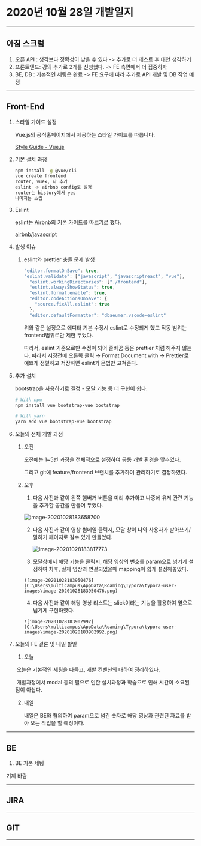 # 2020년 10월 28일 개발일지

--------

## 아침 스크럼

1. 오픈 API : 생각보다 정확성이 낮을 수 있다 -> 추가로 더 테스트 후 대안 생각하기
2. 프론트엔드: 강의 추가로 2개를 신청했다. -> FE 측면에서 더 집중하자
3. BE, DB : 기본적인 세팅은 완료 -> FE 요구에 따라 추가로 API 개발 및 DB 작업 예정



-------

## Front-End 

1. 스타일 가이드 설정

   Vue.js의 공식홈페이지에서 제공하는 스타일 가이드를 따릅니다.

   [Style Guide - Vue.js](https://kr.vuejs.org/v2/style-guide/)

2. 기본 설치 과정

   ```bash
   npm install -g @vue/cli  
   vue create frontend
   router, vuex, 다 추가
   eslint -> airbnb config로 설정
   router는 history에서 yes
   나머지는 스킵
   ```

3. Eslint

   eslint는 Airbnb의 기본 가이드를 따르기로 했다.

   [airbnb/javascript](https://github.com/airbnb/javascript)

   

4. 발생 이슈

   1. eslint와 prettier 충돌 문제 발생

      ```javascript
      "editor.formatOnSave": true,
      "eslint.validate": ["javascript", "javascriptreact", "vue"],
        "eslint.workingDirectories": ["./frontend"],
        "eslint.alwaysShowStatus": true,
        "eslint.format.enable": true,
        "editor.codeActionsOnSave": {
          "source.fixAll.eslint": true
        },
        "editor.defaultFormatter": "dbaeumer.vscode-eslint"
      ```

      위와 같은 설정으로 에디터 기본 수정시 eslint로 수정되게 했고 작동 범위는 frontend범위로만 제한 두었다.

      따라서, eslint 기준으로만 수정이 되어 줄바꿈 등은 prettier 처럼 해주지 않는다. 따라서 저장전에 오른쪽 클릭 → Format Document with → Prettier로 예쁘게 정렬하고 저장하면 eslint가 문법만 고쳐준다.

5. 추가 설치

   bootstrap을 사용하기로 결정 - 모달 기능 등 더 구현이 쉽다.

   ```bash
   # With npm
   npm install vue bootstrap-vue bootstrap
   
   # With yarn
   yarn add vue bootstrap-vue bootstrap
   ```

6. 오늘의 전체 개발 과정 

   1. 오전

      오전에는 1~5번 과정을 전체적으로 설정하여 공통 개발 환경을 맞추었다.

      그리고 git에 feature/frontend 브랜치를 추가하여 관리하기로 결정하였다.

   2. 오후

      1. 다음 사진과 같이 왼쪽 햄버거 버튼을 미리 추가하고 나중에 유저 관련 기능을 추가할 공간을 만들어 두었다.

      ![image-20201028183658700](C:\Users\multicampus\AppData\Roaming\Typora\typora-user-images\image-20201028183658700.png)

       2. 다음 사진과 같이 영상 썸네일 클릭시, 모달 창이 나와 사용자가 받아쓰기/말하기 페이지로 갈수 있게 만들었다.

          ![image-20201028183817773](C:\Users\multicampus\AppData\Roaming\Typora\typora-user-images\image-20201028183817773.png)

      	3. 모달창에서 해당 기능을 클릭시, 해당 영상의 번호를 param으로 넘기게 설정하여 차후, 실제 영상과 연결되었을때 mapping이 쉽게 설정해놓았다.

          ![image-20201028183950476](C:\Users\multicampus\AppData\Roaming\Typora\typora-user-images\image-20201028183950476.png)

      	4. 다음 사진과 같이 해당 영상 리스트는 slick이라는 기능을 활용하여 옆으로 넘기게 구현하였다.

          ![image-20201028183902992](C:\Users\multicampus\AppData\Roaming\Typora\typora-user-images\image-20201028183902992.png)

7. 오늘의 FE 결론 및 내일 할일

   1. 오늘

   ​	오늘은 기본적인 세팅을 다듬고, 개발 컨벤션의 대하여 정리하였다.

   ​	개발과정에서 modal 등의 필요로 인한 설치과정과 학습으로 인해 시간이 소요된 점이 	아쉽다.

   2. 내일

      내일은 BE와 협의하여 param으로 넘긴 숫자로 해당 영상과 관련된 자료를 받아 오는 작업을 할 예정이다.

   

------

## BE

1. BE 기본 세팅

기제 바람



-------

## JIRA



-------

## GIT



------

